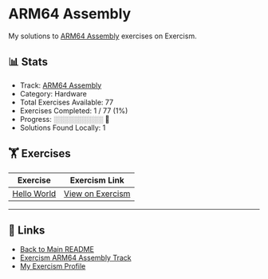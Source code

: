 # ARM64 Assembly

My solutions to [ARM64 Assembly](https://exercism.org/tracks/arm64-assembly) exercises on Exercism.

## 📊 Stats

- Track: [ARM64 Assembly](https://exercism.org/tracks/arm64-assembly)
- Category: Hardware
- Total Exercises Available: 77
- Exercises Completed: 1 / 77 (1%)
- Progress: ░░░░░░░░░░ 🔴
- Solutions Found Locally: 1

## 🏋️ Exercises

| Exercise | Exercism Link |
|----------|---------------|
| [Hello World](hello-world/README.md) | [View on Exercism](https://exercism.org/tracks/arm64-assembly/exercises/hello-world) |

---

## 🔗 Links

- [Back to Main README](../README.md)
- [Exercism ARM64 Assembly Track](https://exercism.org/tracks/arm64-assembly)
- [My Exercism Profile](https://exercism.org/profiles/princemuel)
